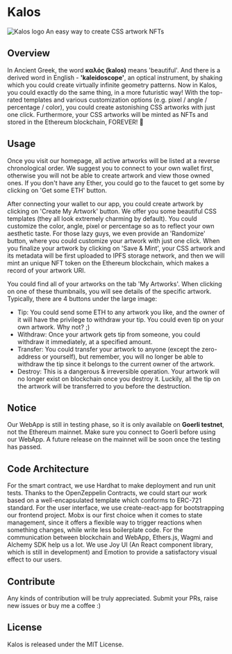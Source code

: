 # Kalos

![Kalos logo](https://i.ibb.co/HGTp4z7/Kalos-logo.png)
An easy way to create CSS artwork NFTs

## Overview

In Ancient Greek, the word **καλός (kalos)** means 'beautiful'. And there is a derived word in English - **'kaleidoscope'**, an optical instrument, by shaking which you could create virtually infinite geometry patterns. Now in Kalos, you could exactly do the same thing, in a more futuristic way! With the top-rated templates and various customization options (e.g. pixel / angle / percentage / color), you could create astonishing CSS artworks with just one click. Furthermore, your CSS artworks will be minted as NFTs and stored in the Ethereum blockchain, FOREVER! 🥳

## Usage

Once you visit our homepage, all active artworks will be listed at a reverse chronological order. We suggest you to connect to your own wallet first, otherwise you will not be able to create artwork and view those owned ones. If you don't have any Ether, you could go to the faucet to get some by clicking on 'Get some ETH' button.

After connecting your wallet to our app, you could create artwork by clicking on 'Create My Artwork' button. We offer you some beautiful CSS templates (they all look extremely charming by default). You could customize the color, angle, pixel or percentage so as to reflect your own aesthetic taste. For those lazy guys, we even provide an 'Randomize' button, where you could customize your artwork with just one click. When you finalize your artwork by clicking on 'Save & Mint', your CSS artwork and its metadata will be first uploaded to IPFS storage network, and then we will mint an unique NFT token on the Ethereum blockchain, which makes a record of your artwork URI.

You could find all of your artworks on the tab 'My Artworks'. When clicking on one of these thumbnails, you will see details of the specific artwork. Typically, there are 4 buttons under the large image:

- Tip: You could send some ETH to any artwork you like, and the owner of it will have the privilege to withdraw your tip. You could even tip on your own artwork. Why not? ;)
- Withdraw: Once your artwork gets tip from someone, you could withdraw it immediately, at a specified amount.
- Transfer: You could transfer your artwork to anyone (except the zero-address or yourself), but remember, you will no longer be able to withdraw the tip since it belongs to the current owner of the artwork.
- Destroy: This is a dangerous & irreversible operation. Your artwork will no longer exist on blockchain once you destroy it. Luckily, all the tip on the artwork will be transferred to you before the destruction.

## Notice

Our WebApp is still in testing phase, so it is only available on **Goerli testnet**, not the Ethereum mainnet. Make sure you connect to Goerli before using our WebApp. A future release on the mainnet will be soon once the testing has passed.

## Code Architecture

For the smart contract, we use Hardhat to make deployment and run unit tests. Thanks to the OpenZeppelin Contracts, we could start our work based on a well-encapsulated template which conforms to ERC-721 standard.
For the user interface, we use create-react-app for bootstrapping our frontend project. Mobx is our first choice when it comes to state management, since it offers a flexible way to trigger reactions when something changes, while write less boilerplate code. For the communication between blockchain and WebApp, Ethers.js, Wagmi and Alchemy SDK help us a lot. We use Joy UI (An React component library, which is still in development) and Emotion to provide a satisfactory visual effect to our users.

## Contribute

Any kinds of contribution will be truly appreciated. Submit your PRs, raise new issues or buy me a coffee :)

## License

Kalos is released under the MIT License.
